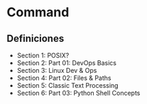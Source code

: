 # Command

## Definiciones

<ul>
<li>Section 1: POSIX?</li>
<li>Section 2: Part 01: DevOps Basics</li>
<li>Section 3: Linux Dev & Ops</li>
<li>Section 4: Part 02: Files & Paths</li>
<li>Section 5: Classic Text Processing</li>
<li>Section 6: Part 03: Python Shell Concepts</li>
</ul>
